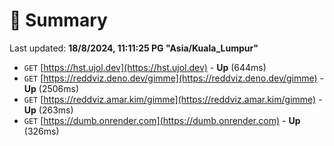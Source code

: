 # 📖 Summary
Last updated: **18/8/2024, 11:11:25 PG "Asia/Kuala_Lumpur"**

- `GET` [https://hst.ujol.dev](https://hst.ujol.dev) - **Up** (644ms)
- `GET` [https://reddviz.deno.dev/gimme](https://reddviz.deno.dev/gimme) - **Up** (2506ms)
- `GET` [https://reddviz.amar.kim/gimme](https://reddviz.amar.kim/gimme) - **Up** (263ms)
- `GET` [https://dumb.onrender.com](https://dumb.onrender.com) - **Up** (326ms)
